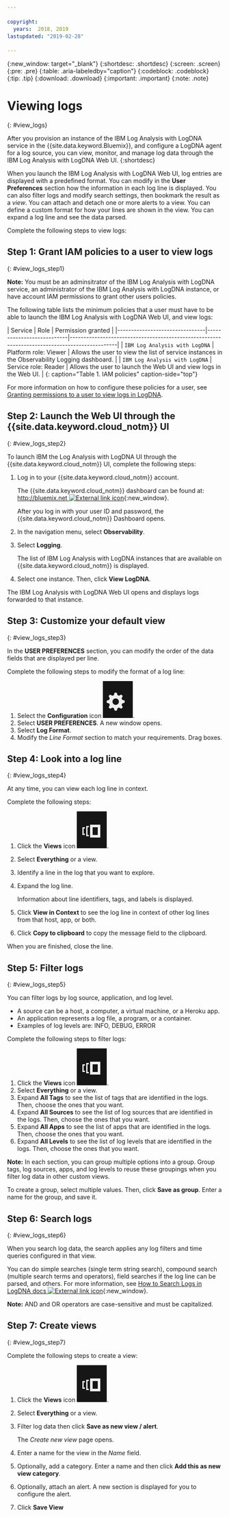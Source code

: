```yaml
---

copyright:
  years:  2018, 2019
lastupdated: "2019-02-28"

---
```


{:new_window: target="_blank"}
{:shortdesc: .shortdesc}
{:screen: .screen}
{:pre: .pre}
{:table: .aria-labeledby="caption"}
{:codeblock: .codeblock}
{:tip: .tip}
{:download: .download}
{:important: .important}
{:note: .note}

# Viewing logs
{: #view_logs}

After you provision an instance of the IBM Log Analysis with LogDNA service in the {{site.data.keyword.Bluemix}}, and configure a LogDNA agent for a log source, you can view, monitor, and manage log data through the IBM Log Analysis with LogDNA Web UI.
{:shortdesc}

When you launch the IBM Log Analysis with LogDNA Web UI, log entries are displayed with a predefined format. You can modify in the **User Preferences** section how the information in each log line is displayed. You can also filter logs and modify search settings, then bookmark the result as a *view*. You can attach and detach one or more alerts to a view. You can define a custom format for how your lines are shown in the view. You can expand a log line and see the data parsed.


Complete the following steps to view logs:


## Step 1: Grant IAM policies to a user to view logs
{: #view_logs_step1}

**Note:** You must be an adminsitrator of the IBM Log Analysis with LogDNA service, an administrator of the IBM Log Analysis with LogDNA instance, or have account IAM permissions to grant other users policies.

The following table lists the minimum policies that a user must have to be able to launch the IBM Log Analysis with LogDNA Web UI, and view logs:

| Service                        | Role                      | Permission granted                                                                            |
|--------------------------------|---------------------------|-----------------------------------------------------------------------------------------------|  | `IBM Log Analysis with LogDNA` | Platform role: Viewer     | Allows the user to view the list of service instances in the Observability Logging dashboard. |
| `IBM Log Analysis with LogDNA` | Service role: Reader      | Allows the user to launch the Web UI and view logs in the Web UI.                             |
{: caption="Table 1. IAM policies" caption-side="top"} 

For more information on how to configure these policies for a user, see [Granting permissions to a user to view logs in LogDNA](/docs/services/Log-Analysis-with-LogDNA/work_iam.html#user_logdna).


## Step 2: Launch the Web UI through the {{site.data.keyword.cloud_notm}} UI
{: #view_logs_step2}

To launch IBM the Log Analysis with LogDNA UI through the {{site.data.keyword.cloud_notm}} UI, complete the following steps:

1. Log in to your {{site.data.keyword.cloud_notm}} account.

    The {{site.data.keyword.cloud_notm}} dashboard can be found at: [http://bluemix.net ![External link icon](../../icons/launch-glyph.svg "External link icon")](http://bluemix.net){:new_window}.

	After you log in with your user ID and password, the {{site.data.keyword.cloud_notm}} Dashboard opens.

2. In the navigation menu, select **Observability**. 

3. Select **Logging**. 

    The list of IBM Log Analysis with LogDNA instances that are available on {{site.data.keyword.cloud_notm}} is displayed.

4. Select one instance. Then, click **View LogDNA**.

The IBM Log Analysis with LogDNA Web UI opens and displays logs forwarded to that instance.


## Step 3: Customize your default view
{: #view_logs_step3}

In the **USER PREFERENCES** section, you can modify the order of the data fields that are displayed per line.

Complete the following steps to modify the format of a log line:

1. Select the **Configuration** icon ![Configuration icon](images/admin.png "Admin icon").
2. Select **USER PREFERENCES**. A new window opens.
3. Select **Log Format**.
4. Modify the *Line Format* section to match your requirements. Drag boxes.


## Step 4: Look into a log line
{: #view_logs_step4}

At any time, you can view each log line in context.

Complete the following steps: 

1. Click the **Views** icon ![Configuration icon](images/views.png "Configuration icon").
2. Select **Everything** or a view.
3. Identify a line in the log that you want to explore.
4. Expand the log line. 

    Information about line identifiers, tags, and labels is displayed.

5. Click **View in Context** to see the log line in context of other log lines from that host, app, or both.

6. Click **Copy to clipboard** to copy the message field to the clipboard.

When you are finished, close the line.


## Step 5: Filter logs
{: #view_logs_step5}

You can filter logs by log source, application, and log level. 

* A source can be a host, a computer, a virtual machine, or a Heroku app.
* An application represents a log file, a program, or a container.
* Examples of log levels are: INFO, DEBUG, ERROR

Complete the following steps to filter logs:

1. Click the **Views** icon ![Configuration icon](images/views.png "Configuration icon").
2. Select **Everything** or a view.
3. Expand **All Tags** to see the list of tags that are identified in the logs. Then, choose the ones that you want.
4. Expand **All Sources** to see the list of log sources that are identified in the logs. Then, choose the ones that you want.
5. Expand **All Apps** to see the list of apps that are identified in the logs. Then, choose the ones that you want.
6. Expand **All Levels** to see the list of log levels that are identified in the logs. Then, choose the ones that you want.


**Note:** In each section, you can group multiple options into a group. Group tags, log sources, apps, and log levels to reuse these groupings when you filter log data in other custom views.

To create a group, select multiple values. Then, click **Save as group**. Enter a name for the group, and save it.


## Step 6: Search logs
{: #view_logs_step6}

When you search log data, the search applies any log filters and time queries configured in that view.

You can do simple searches (single term string search), compound search (multiple search terms and operators), field searches if the log line can be parsed, and others. For more information, see [How to Search Logs in LogDNA docs ![External link icon](../../icons/launch-glyph.svg "External link icon")](https://docs.logdna.com/docs/search){:new_window}.

**Note:** AND and OR operators are case-sensitive and must be capitalized.



## Step 7: Create views
{: #view_logs_step7}


Complete the following steps to create a view:

1. Click the **Views** icon ![Configuration icon](images/views.png "Configuration icon").
2. Select **Everything** or a view.
3. Filter log data then click **Save as new view / alert**.

    The *Create new view* page opens.

4. Enter a name for the view in the *Name* field.

5. Optionally, add a category. Enter a name and then click **Add this as new view category**.

6. Optionally, attach an alert. A new section is displayed for you to configure the alert.

7. Click **Save View**